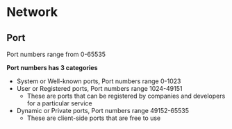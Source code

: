 # Network

## Port
Port numbers range from 0-65535

**Port numbers has 3 categories**
- System or Well-known ports, Port numbers range 0-1023
- User or Registered ports, Port numbers range 1024-49151
    - These are ports that can be registered by companies and developers for a particular service
- Dynamic or Private ports, Port numbers range 49152-65535
    - These are client-side ports that are free to use